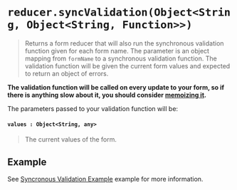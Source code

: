 # `reducer.syncValidation(Object<String, Object<String, Function>>)`

> Returns a form reducer that will also run the synchronous validation function given for each 
form name. The parameter is an object mapping from `formName` to a synchronous validation function.
The validation function will be given the current form values and expected to return an object of
errors.

**The validation function will be called on every update to your form, so if there is anything 
slow about it, you should consider [memoizing it](https://github.com/erikras/lru-memoize).**

The parameters passed to your validation function will be:

#### `values : Object<String, any>`

> The current values of the form.

## Example

See [Syncronous Validation Example](http://redux-form.com/6.0.0-alpha.6/examples/syncValidation) 
example for more information.

